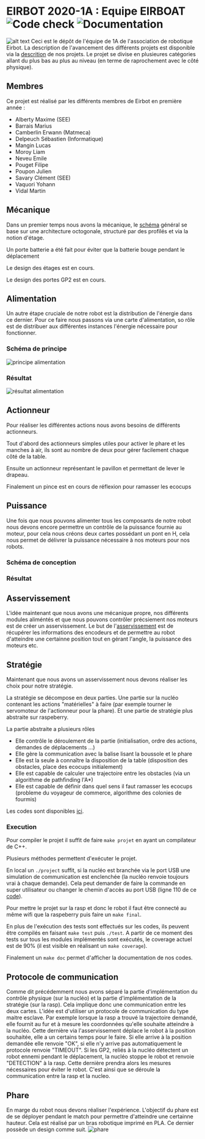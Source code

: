 # EIRBOT 2020-1A : Equipe EIRBOAT ![Code check](https://github.com/eirbot/eirbot2020-1A/workflows/Code%20check/badge.svg) ![Documentation](https://github.com/eirbot/eirbot2020-1A/workflows/Documentation/badge.svg)
![alt text](https://raw.githubusercontent.com/eirbot/eirbot2020-1A/master/eirbot_logo.png)
Ceci est le dépôt de l'équipe de 1A de l'association de robotique Eirbot. La
description de l'avancement des différents projets est disponible via la 
[descrition](https://github.com/eirbot/eirbot2020-1A/blob/master/description/descrption.pdf) de nos projets. Le projet se divise en plusieures catégories allant du plus bas au plus au niveau (en terme de raprochement avec le côté physique). 

## Membres
Ce projet est réalisé par les différents membres de Eirbot en première année : 
- Alberty Maxime (SEE)
- Barrais Marius
- Camberlin Erwann (Matmeca)
- Delpeuch Sébastien (Informatique)
- Mangin Lucas
- Moroy Liam
- Neveu Emile
- Pouget Filipe
- Poupon Julien
- Savary Clément (SEE)
- Vaquori Yohann
- Vidal Martin

## Mécanique
Dans un premier temps nous avons la mécanique, le
[schéma](https://github.com/eirbot/eirbot2020-1A/blob/master/meca/maquette_robot/AssemblageV2.stl)
général se base sur une architecture octogonale, structuré par des profilés et
via la notion d'étage.

Un porte batterie a été fait pour éviter que la batterie bouge pendant le
déplacement 

Le design des étages est en cours. 

Le design des portes GP2 est en cours.

## Alimentation 
Un autre étape cruciale de notre robot est la distribution de l'énergie dans ce dernier. Pour ce faire nous passons via une carte d'alimentation, so rôle est de distribuer aux différentes instances l'énergie nécessaire pour fonctionner. 
### Schéma de principe
![principe alimentation](https://raw.githubusercontent.com/eirbot/eirbot2020-1A/master/schema_bloc_connexions.png)
### Résultat
![résultat alimentation](https://github.com/eirbot/eirbot2020-1A/blob/master/reunion/alimentation.jpg)

## Actionneur
Pour réaliser les différentes actions nous avons besoins de différents
actionneurs. 

Tout d'abord des actionneurs simples utiles pour activer le phare et les manches
à air, ils sont au nombre de deux pour gérer facilement chaque côté de la table.

Ensuite un actionneur représentant le pavillon et permettant de lever le
drapeau.

Finalement un pince est en cours de réflexion pour ramasser les ecocups

## Puissance 
Une fois que nous pouvons alimenter tous les composants de notre robot nous devons encore permettre un contrôle de la puissance fournie au moteur, pour cela nous créons deux cartes possédant un pont en H, cela nous permet de délivrer la puissance nécessaire à nos moteurs pour nos robots.
### Schéma de conception

### Résultat

## Asservissement
L'idée maintenant que nous avons une mécanique propre, nos différents modules aliméntés et que nous pouvons contrôler précsiement nos moteurs est de créer un asservissement. Le but de l'[asservissement](https://github.com/eirbot/eirbot2020-1A/tree/master/code/nucleo) est de récupérer les informations des encodeurs et de permettre au robot d'atteindre une certainne position tout en gérant l'angle, la puissance des moteurs etc.

## Stratégie
Maintenant que nous avons un asservissement nous devons réaliser les choix pour
notre stratégie. 

La stratégie se décompose en deux parties. Une partie sur la nucléo contenant
les actions "matérielles" à faire (par exemple tourner le servomoteur de
l'actionneur pour la phare). Et une partie de stratégie plus abstraite sur
raspeberry. 

La partie abstraite a plusieurs rôles 
+ Elle contrôle le déroulement de la partie (initialisation, ordre des actions,
  demandes de déplacements ...)
+ Elle gère la communication avec la balise lisant la boussole et le phare 
+ Elle est la seule à connaître la disposition de la table (disposition des
  obstacles, place des ecocups initialement)
+ Elle est capable de calculer une trajectoire entre les obstacles (via un
  algorithme de pathfinding l'A*)
+ Elle est capable de définir dans quel sens il faut ramasser les ecocups
  (probleme du voyageur de commerce, algorithme des colonies de fourmis)
  
Les codes sont disponibles
[ici](https://github.com/eirbot/eirbot2020-1A/tree/master/code/rasp/src). 

### Execution 

Pour compiler le projet il suffit de faire `make projet` en ayant un compilateur
de C++.

Plusieurs méthodes permettent d'exécuter le projet. 

En local un `./project` suffit, si la nucléo est branchée via le port USB une
simulation de communication est enclenchée (la nucléo renvoie toujours vrai à
chaque demande). Cela peut demander de faire la commande en super utilisateur ou
changer le chemin d'accès au port USB (ligne 110 de ce
[code](https://github.com/eirbot2020-1A/tree/master/code/rasp/src/main.cc)). 

Pour mettre le projet sur la rasp et donc le robot il faut être connecté au même
wifi que la raspeberry puis faire un `make final`.

En plus de l'exécution des tests sont effectués sur les codes, ils peuvent être
compilés en faisant `make test` puis `./test`. A partir de ce moment des tests
sur tous les modules implémentés sont exécutés, le coverage actuel est de 90%
(il est visible en réalisant un `make coverage`). 

Finalement un `make doc` permet d'afficher la documentation de nos codes.


## Protocole de communication

Comme dit précédemment nous avons séparé la partie d'implémentation du contrôle
physique (sur la nucléo) et la partie d'implémentation de la stratégie (sur la
rasp). Cela implique donc une communication entre les deux cartes. L'idée est
d'utiliser un protocole de communication du type maitre esclave. Par exemple
lorsque la rasp a trouvé la trajectoire demandé, elle fournit au fur et à mesure
les coordonnées qu'elle souhaite atteindre à la nucléo. Cette dernière via
l'asservissement déplace le robot à la position souhaitée, elle a un certains
temps pour le faire. Si elle arrive à la position demandée elle renvoie "OK", si
elle n'y arrive pas automatiquement le protocole renvoie "TIMEOUT". Si les GP2,
reliés à la nucléo détectent un robot ennemi pendant le déplacement, la nucléo
stoppe le robot et renvoie "DETECTION" à la rasp. Cette dernière prendra alors
les mesures nécessaires pour éviter le robot. C'est ainsi que se déroule la
communication entre la rasp et la nucleo. 

## Phare
En marge du robot nous devons réaliser l'expérience. L'objectif du phare est de se déployer pendant le match pour permettre d'atteindre une certainne hauteur. Cela est réalisé par un bras robotique imprimé en PLA. Ce dernier possède un design comme suit.
![phare](https://github.com/eirbot2020-1A/tree/master/dossier_presentation/phare_d.png)



